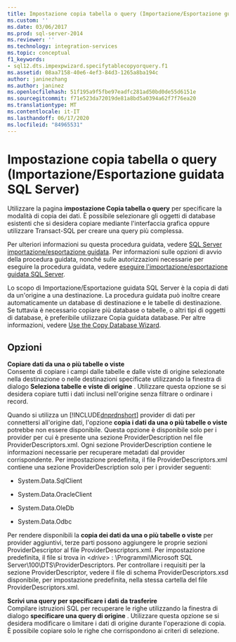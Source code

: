 ```yaml
---
title: Impostazione copia tabella o query (Importazione/Esportazione guidata SQL Server) | Microsoft Docs
ms.custom: ''
ms.date: 03/06/2017
ms.prod: sql-server-2014
ms.reviewer: ''
ms.technology: integration-services
ms.topic: conceptual
f1_keywords:
- sql12.dts.impexpwizard.specifytablecopyorquery.f1
ms.assetid: 08aa7158-40e6-4ef3-84d3-1265a8ba194c
author: janinezhang
ms.author: janinez
ms.openlocfilehash: 51f195a9f5fbe97eadfc281ad50bd0de55d6151e
ms.sourcegitcommit: f71e523da72019de81a8bd5a0394a62f7f76ea20
ms.translationtype: MT
ms.contentlocale: it-IT
ms.lasthandoff: 06/17/2020
ms.locfileid: "84965531"
---
```

# <a name="specify-table-copy-or-query-sql-server-import-and-export-wizard"></a>Impostazione copia tabella o query (Importazione/Esportazione guidata SQL Server)
  Utilizzare la pagina **impostazione Copia tabella o query** per specificare la modalità di copia dei dati. È possibile selezionare gli oggetti di database esistenti che si desidera copiare mediante l'interfaccia grafica oppure utilizzare Transact-SQL per creare una query più complessa.  
  
 Per ulteriori informazioni su questa procedura guidata, vedere [SQL Server importazione/esportazione guidata](import-and-export-data-with-the-sql-server-import-and-export-wizard.md). Per informazioni sulle opzioni di avvio della procedura guidata, nonché sulle autorizzazioni necessarie per eseguire la procedura guidata, vedere [eseguire l'importazione/esportazione guidata SQL Server](start-the-sql-server-import-and-export-wizard.md).  
  
 Lo scopo di Importazione/Esportazione guidata SQL Server è la copia di dati da un'origine a una destinazione. La procedura guidata può inoltre creare automaticamente un database di destinazione e le tabelle di destinazione. Se tuttavia è necessario copiare più database o tabelle, o altri tipi di oggetti di database, è preferibile utilizzare Copia guidata database. Per altre informazioni, vedere [Use the Copy Database Wizard](../../relational-databases/databases/use-the-copy-database-wizard.md).  
  
## <a name="options"></a>Opzioni  
 **Copiare dati da una o più tabelle o viste**  
 Consente di copiare i campi dalle tabelle e dalle viste di origine selezionate nella destinazione o nelle destinazioni specificate utilizzando la finestra di dialogo **Seleziona tabelle e viste di origine** . Utilizzare questa opzione se si desidera copiare tutti i dati inclusi nell'origine senza filtrare o ordinare i record.  
  
 Quando si utilizza un [!INCLUDE[dnprdnshort](../../includes/dnprdnshort-md.md)] provider di dati per connettersi all'origine dati, l'opzione **copia i dati da una o più tabelle o viste** potrebbe non essere disponibile. Questa opzione è disponibile solo per i provider per cui è presente una sezione ProviderDescription nel file ProviderDescriptors.xml. Ogni sezione ProviderDescription contiene le informazioni necessarie per recuperare metadati dal provider corrispondente. Per impostazione predefinita, il file ProviderDescriptors.xml contiene una sezione ProviderDescription solo per i provider seguenti:  
  
-   System.Data.SqlClient  
  
-   System.Data.OracleClient  
  
-   System.Data.OleDb  
  
-   System.Data.Odbc  
  
 Per rendere disponibili la **copia dei dati da una o più tabelle o viste** per provider aggiuntivi, terze parti possono aggiungere le proprie sezioni ProviderDescriptor al file ProviderDescriptors.xml. Per impostazione predefinita, il file si trova in \<*drive*> : \Programmi\Microsoft SQL Server\100\DTS\ProviderDescriptors. Per controllare i requisiti per la sezione ProviderDescriptor, vedere il file di schema ProviderDescriptors.xsd disponibile, per impostazione predefinita, nella stessa cartella del file ProviderDescriptors.xml.  
  
 **Scrivi una query per specificare i dati da trasferire**  
 Compilare istruzioni SQL per recuperare le righe utilizzando la finestra di dialogo **specificare una query di origine** . Utilizzare questa opzione se si desidera modificare o limitare i dati di origine durante l'operazione di copia. È possibile copiare solo le righe che corrispondono ai criteri di selezione.  
  
  
